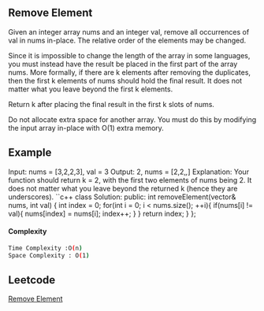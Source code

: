 ## Remove Element
Given an integer array nums and an integer val, remove all occurrences of val in nums in-place. The relative order of the elements may be changed.

Since it is impossible to change the length of the array in some languages, you must instead have the result be placed in the first part of the array nums. More formally, if there are k elements after removing the duplicates, then the first k elements of nums should hold the final result. It does not matter what you leave beyond the first k elements.

Return k after placing the final result in the first k slots of nums.

Do not allocate extra space for another array. You must do this by modifying the input array in-place with O(1) extra memory.
 
## Example 
Input: nums = [3,2,2,3], val = 3
Output: 2, nums = [2,2,_,_]
Explanation: Your function should return k = 2, with the first two elements of nums being 2.
It does not matter what you leave beyond the returned k (hence they are underscores).
``c++
class Solution:
    public:
    int removeElement(vector<int>& nums, int val) {
      int index = 0;
        for(int i = 0; i < nums.size(); ++i){
            if(nums[i] != val){
                nums[index] = nums[i];
                index++;
            }
        }
        return index;
    }
};
#### Complexity
```bash
Time Complexity :O(n)
Space Complexity : O(1)
```
## Leetcode
[ Remove Element](https://leetcode.com/problems/remove-element/)
